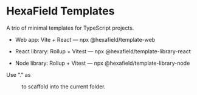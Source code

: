 # HexaField Templates

A trio of minimal templates for TypeScript projects.

- Web app: Vite + React — npx @hexafield/template-web <dir>
- React library: Rollup + Vitest — npx @hexafield/template-library-react <dir>
- Node library: Rollup + Vitest — npx @hexafield/template-library-node <dir>

Use "." as <dir> to scaffold into the current folder.
